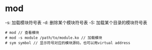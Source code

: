 # mod

-s: 加载模块符号表
-d: 删除某个模块符号表
-S: 加载某个目录的模块符号表

```shell
# mod // 查看模块
# mod -s module /path/to/module.ko // 加载模块
# sym symbol // 显示符号对应的模块源码，也可以用virtual address
```
